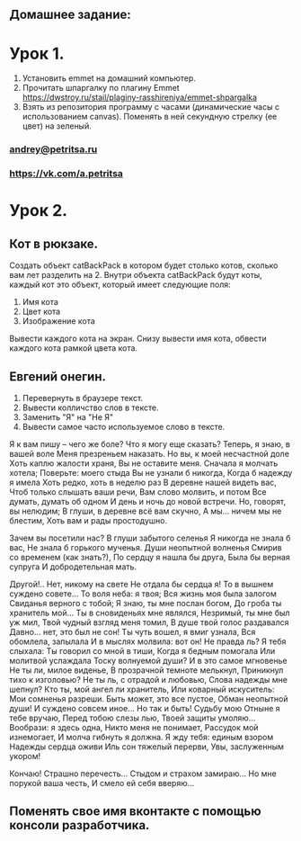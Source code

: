 

## Домашнее задание:
# Урок 1.
1. Установить emmet на домашний компьютер.
2. Прочитать шпаргалку по плагину Emmet https://dwstroy.ru/stail/plaginy-rasshireniya/emmet-shpargalka
3. Взять из репозитория программу с часами (динамические часы с использованием canvas). Поменять в ней секундную стрелку (ее цвет) на зеленый. 
### andrey@petritsa.ru
### https://vk.com/a.petritsa

# Урок 2. 
## Кот в рюкзаке.
Создать объект catBackPack в котором будет столько котов, сколько вам лет разделить на 2.
Внутри объекта catBackPack будут коты, каждый кот это объект, который имеет следующие поля:
1. Имя кота
2. Цвет кота
3. Изображение кота

Вывести каждого кота на экран. Снизу вывести имя кота, обвести каждого кота рамкой цвета кота.

## Евгений онегин.
1. Перевернуть в браузере текст.
2. Вывести колличство слов в тексте.
3. Заменить "Я" на "Не Я"
3. Вывести самое часто используемое слово в тексте.

Я к вам пишу – чего же боле?
Что я могу еще сказать?
Теперь, я знаю, в вашей воле
Меня презреньем наказать.
Но вы, к моей несчастной доле
Хоть каплю жалости храня,
Вы не оставите меня.
Сначала я молчать хотела;
Поверьте: моего стыда
Вы не узнали б никогда,
Когда б надежду я имела
Хоть редко, хоть в неделю раз
В деревне нашей видеть вас,
Чтоб только слышать ваши речи,
Вам слово молвить, и потом
Все думать, думать об одном
И день и ночь до новой встречи.
Но, говорят, вы нелюдим;
В глуши, в деревне всё вам скучно,
А мы… ничем мы не блестим,
Хоть вам и рады простодушно.

Зачем вы посетили нас?
В глуши забытого селенья
Я никогда не знала б вас,
Не знала б горького мученья.
Души неопытной волненья
Смирив со временем (как знать?),
По сердцу я нашла бы друга,
Была бы верная супруга
И добродетельная мать.

Другой!.. Нет, никому на свете
Не отдала бы сердца я!
То в вышнем суждено совете…
То воля неба: я твоя;
Вся жизнь моя была залогом
Свиданья верного с тобой;
Я знаю, ты мне послан богом,
До гроба ты хранитель мой…
Ты в сновиденьях мне являлся,
Незримый, ты мне был уж мил,
Твой чудный взгляд меня томил,
В душе твой голос раздавался
Давно… нет, это был не сон!
Ты чуть вошел, я вмиг узнала,
Вся обомлела, запылала
И в мыслях молвила: вот он!
Не правда ль? Я тебя слыхала:
Ты говорил со мной в тиши,
Когда я бедным помогала
Или молитвой услаждала
Тоску волнуемой души?
И в это самое мгновенье
Не ты ли, милое виденье,
В прозрачной темноте мелькнул,
Приникнул тихо к изголовью?
Не ты ль, с отрадой и любовью,
Слова надежды мне шепнул?
Кто ты, мой ангел ли хранитель,
Или коварный искуситель:
Мои сомненья разреши.
Быть может, это все пустое,
Обман неопытной души!
И суждено совсем иное…
Но так и быть! Судьбу мою
Отныне я тебе вручаю,
Перед тобою слезы лью,
Твоей защиты умоляю…
Вообрази: я здесь одна,
Никто меня не понимает,
Рассудок мой изнемогает,
И молча гибнуть я должна.
Я жду тебя: единым взором
Надежды сердца оживи
Иль сон тяжелый перерви,
Увы, заслуженным укором!

Кончаю! Страшно перечесть…
Стыдом и страхом замираю…
Но мне порукой ваша честь,
И смело ей себя вверяю…

## Поменять свое имя вконтакте с помощью консоли разработчика.


